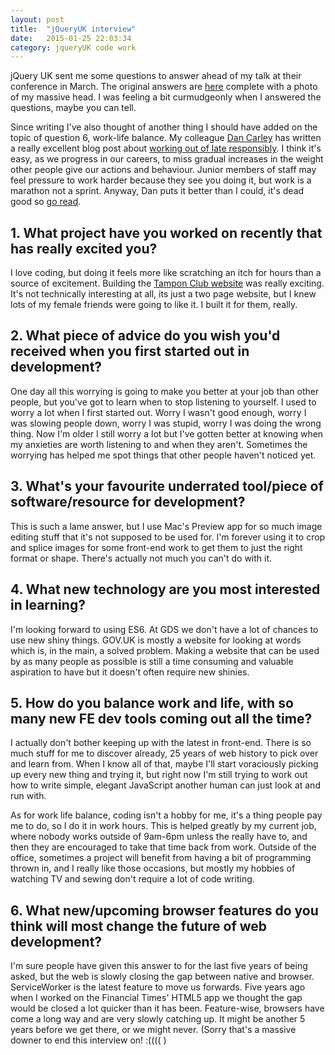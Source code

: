 ```yaml
---
layout: post
title:  "jQueryUK interview"
date:   2015-01-25 22:03:34
category: jqueryUK code work
---
```

jQuery UK sent me some questions to answer ahead of my talk at their conference in March. The original answers are [here](http://jqueryuk.com/2015/blog/2015-01-12-speaker-interview-alice-bartlett) complete with a photo of my massive head. I was feeling a bit curmudgeonly when I answered the questions, maybe you can tell.

Since writing I've also thought of another thing I should have added on the topic of question 6, work-life balance. My colleague [Dan Carley](https://twitter.com/dancarley) has written a really excellent blog post about [working out of late responsibly](http://dan.carley.co/blog/2014/05/21/working-late-responsibly/). I think it's easy, as we progress in our careers, to miss gradual increases in the weight other people give our actions and behaviour. Junior members of staff may feel pressure to work harder because they see you doing it, but work is a marathon not a sprint. Anyway, Dan puts it better than I could, it's dead good so [go read](http://dan.carley.co/blog/2014/05/21/working-late-responsibly/).

## 1. What project have you worked on recently that has really excited you?

I love coding, but doing it feels more like scratching an itch for hours than a source of excitement. Building the [Tampon Club website](http://tampon.club) was really exciting. It's not technically interesting at all, its just a two page website, but I knew lots of my female friends were going to like it. I built it for them, really.

## 2. What piece of advice do you wish you'd received when you first started out in development?

One day all this worrying is going to make you better at your job than other people, but you've got to learn when to stop listening to yourself. I used to worry a lot when I first started out. Worry I wasn't good enough, worry I was slowing people down, worry I was stupid, worry I was doing the wrong thing. Now I'm older I still worry a lot but I've gotten better at knowing when my anxieties are worth listening to and when they aren't. Sometimes the worrying has helped me spot things that other people haven't noticed yet.

## 3. What's your favourite underrated tool/piece of software/resource for development?

This is such a lame answer, but I use Mac's Preview app for so much image editing stuff that it's not supposed to be used for. I'm forever using it to crop and splice images for some front-end work to get them to just the right format or shape. There's actually not much you can't do with it.

## 4. What new technology are you most interested in learning?

I'm looking forward to using ES6. At GDS we don't have a lot of chances to use new shiny things. GOV.UK is mostly a website for looking at words which is, in the main, a solved problem. Making a website that can be used by as many people as possible is still a time consuming and valuable aspiration to have but it doesn't often require new shinies.

## 5. How do you balance work and life, with so many new FE dev tools coming out all the time?

I actually don't bother keeping up with the latest in front-end. There is so much stuff for me to discover already, 25 years of web history to pick over and learn from. When I know all of that, maybe I'll start voraciously picking up every new thing and trying it, but right now I'm still trying to work out how to write simple, elegant JavaScript another human can just look at and run with.

As for work life balance, coding isn't a hobby for me, it's a thing people pay me to do, so I do it in work hours. This is helped greatly by my current job, where nobody works outside of 9am-6pm unless the really have to, and then they are encouraged to take that time back from work. Outside of the office, sometimes a project will benefit from having a bit of programming thrown in, and I really like those occasions, but mostly my hobbies of watching TV and sewing don't require a lot of code writing.

## 6. What new/upcoming browser features do you think will most change the future of web development?

I'm sure people have given this answer to for the last five years of being asked, but the web is slowly closing the gap between native and browser. ServiceWorker is the latest feature to move us forwards. Five years ago when I worked on the Financial Times' HTML5 app we thought the gap would be closed a lot quicker than it has been. Feature-wise, browsers have come a long way and are very slowly catching up. It might be another 5 years before we get there, or we might never. (Sorry that's a massive downer to end this interview on! :(((( )
